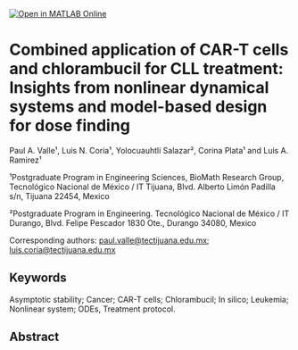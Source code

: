 [![Open in MATLAB Online](https://www.mathworks.com/images/responsive/global/open-in-matlab-online.svg)](https://matlab.mathworks.com/open/github/v1?repo=DrPaulValle/CLL-system-Hemato-)
# Combined application of CAR-T cells and chlorambucil for CLL treatment: Insights from nonlinear dynamical systems and model-based design for dose finding

Paul A. Valle¹,  Luis N. Coria¹, Yolocuauhtli Salazar², Corina Plata¹ and Luis A. Ramirez¹

¹Postgraduate Program in Engineering Sciences, BioMath Research Group, Tecnológico Nacional de México / IT Tijuana, Blvd. Alberto Limón Padilla s/n, Tijuana 22454, Mexico

²Postgraduate Program in Engineering. Tecnológico Nacional de México / IT Durango, Blvd. Felipe Pescador 1830 Ote., Durango 34080, Mexico

Corresponding authors: paul.valle@tectijuana.edu.mx; luis.coria@tectijuana.edu.mx

## Keywords
Asymptotic stability; Cancer; CAR-T cells; Chlorambucil; In silico; Leukemia; Nonlinear system; ODEs, Treatment protocol.

## Abstract
